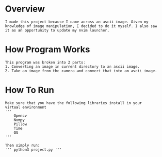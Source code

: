 # Overview
    I made this project because I came across an ascii image. Given my knowledge of image manipulation, I decided to do it myself. I also saw it as an opportunity to update my nvim launcher.

# How Program Works
    This program was broken into 2 parts:
    1. Converting an image in current directory to an ascii image.
    2. Take an image from the camera and convert that into an ascii image. 

# How To Run
    Make sure that you have the following libraries install in your virtual environment
    '''
        Opencv
        Numpy
        Pillow
        Time
        OS
    '''
    
    Then simply run:
    ''' python3 project.py '''





    
